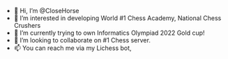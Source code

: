 - 👋 Hi, I’m @CloseHorse
- 👀 I’m interested in developing World #1 Chess Academy, National Chess Crushers
- 🌱 I’m currently trying to own Informatics Olympiad 2022 Gold cup!
- 💞️ I’m looking to collaborate on #1 Chess server.
- 📫 You can reach me via my Lichess bot,

<!---
CloseHorse/CloseHorseLichessBot is a ✨ special ✨ repository because its `README.md` (this file) appears on your GitHub profile.
You can click the Preview link to take a look at your changes.
--->
